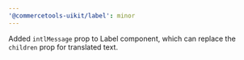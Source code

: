 ```yaml
---
'@commercetools-uikit/label': minor
---
```


Added `intlMessage` prop to Label component, which can replace the `children` prop for translated text.
